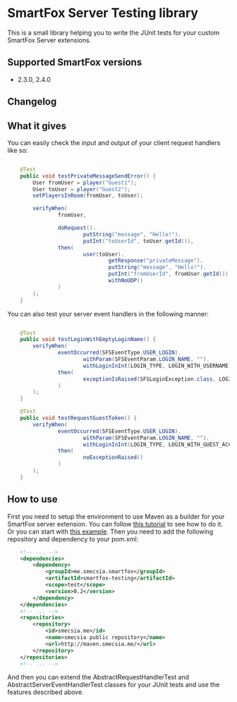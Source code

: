 # SmartFox Server Testing library

This is a small library helping you to write the JUnit tests for your custom SmartFox Server extensions.


## Supported SmartFox versions

* 2.3.0, 2.4.0

## Changelog


## What it gives

You can easily check the input and output of your client request handlers like so:
```java

    @Test
    public void testPrivateMessageSendError() {
        User fromUser = player("Guest1");
        User toUser = player("Guest2");
        setPlayersInRoom(fromUser, toUser);

        verifyWhen(
                fromUser,

                doRequest().
                        putString("message", "Hello!").
                        putInt("toUserId", toUser.getId()),
                then(
                        user(toUser).
                                getResponse("privateMessage").
                                putString("message", "Hello!").
                                putInt("fromUserId", fromUser.getId()).
                                withNoUDP()
                )
        );
    }

```
You can also test your server event handlers in the following manner:

```java

    @Test
    public void testLoginWithEmptyLoginName() {
        verifyWhen(
                eventOccurred(SFSEventType.USER_LOGIN).
                        withParam(SFSEventParam.LOGIN_NAME, "").
                        withLoginInInt(LOGIN_TYPE, LOGIN_WITH_USERNAME),
                then(
                        exceptionIsRaised(SFSLoginException.class, LOGIN_BAD_USERNAME)
                )
        );
    }

    @Test
    public void testRequestGuestToken() {
        verifyWhen(
                eventOccurred(SFSEventType.USER_LOGIN).
                        withParam(SFSEventParam.LOGIN_NAME, "").
                        withLoginInInt(LOGIN_TYPE, LOGIN_WITH_GUEST_ACCOUNT),
                then(
                        noExceptionRaised()
                )
        );
    }
```

## How to use

First you need to setup the environment to use Maven as a builder for your SmartFox server extension. You can follow
[this tutorial](http://smecsia.me/blog/74/Developing+the+extension+for+Smartfox+server+using+Maven%2C+Spring%2C+Hibernate+and+Kundera)
to see how to do it. Or you can start with [this example](https://github.com/smecsia/smartfox-extension-example). Then
 you need to add the following repository and dependency to your pom.xml:

```xml
    <!-- ... -->
    <dependencies>
        <dependency>
            <groupId>me.smecsia.smartfox</groupId>
            <artifactId>smartfox-testing</artifactId>
            <scope>test</scope>
            <version>0.2</version>
        </dependency>
    </dependencies>
    <!-- ... -->
    <repositories>
        <repository>
            <id>smecsia.me</id>
            <name>smecsia public repository</name>
            <url>http://maven.smecsia.me/</url>
        </repository>
    </repositories>
    <!-- ... -->
```

And then you can extend the AbstractRequestHandlerTest and AbstractServerEventHandlerTest classes for your JUnit
tests and use the features described above.
